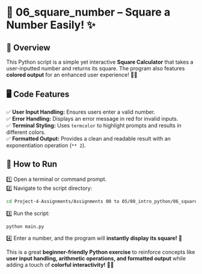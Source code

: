 
# **🔢 06_square_number – Square a Number Easily! ✨**  

## 📌 **Overview**  
This Python script is a simple yet interactive **Square Calculator** that takes a user-inputted number and returns its square. The program also features **colored output** for an enhanced user experience! 🎨🔢  

## 🖥️ **Code Features**  
✅ **User Input Handling:** Ensures users enter a valid number.  
✅ **Error Handling:** Displays an error message in red for invalid inputs.  
✅ **Terminal Styling:** Uses `termcolor` to highlight prompts and results in different colors.  
✅ **Formatted Output:** Provides a clean and readable result with an exponentiation operation (`** 2`).  

## 🚀 **How to Run**  
1️⃣ Open a terminal or command prompt.  
2️⃣ Navigate to the script directory:  
   ```bash
   cd Project-4-Assignments/Assignments 00 to 05/00_intro_python/06_square_number/
   ```  
3️⃣ Run the script:  
   ```bash
   python main.py
   ```  
4️⃣ Enter a number, and the program will **instantly display its square!** 🎉  

This is a great **beginner-friendly Python exercise** to reinforce concepts like **user input handling, arithmetic operations, and formatted output** while adding a touch of **colorful interactivity!** 🚀✨  
